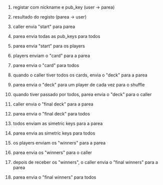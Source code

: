 
1. registar com nickname e pub_key (user -> parea)
2. resultado do registo (parea -> user)

1. caller envia "start" para parea
2. parea envia todas as pub_keys para todos
3. parea envia "start" para os players
4. players enviam o "card" para a parea
5. parea envia o "card" para todos
6. quando o caller tiver todos os cards, envia o "deck" para a parea
7. parea envia o "deck" para um player de cada vez para o shuffle
8. quando tiver passado por todos, parea envia o "deck" para o caller
9. caller envia o "final deck" para a parea
10. parea envia o "final deck" para todos
11. todos enviam as simetric keys para a parea
12. parea envia as simetric keys para todos
13. os players enviam os "winners" para a parea
14. parea envia os "winners" para o caller
15. depois de receber os "winners", o caller envia o "final winners" para a parea
16. parea envia o "final winners" para todos